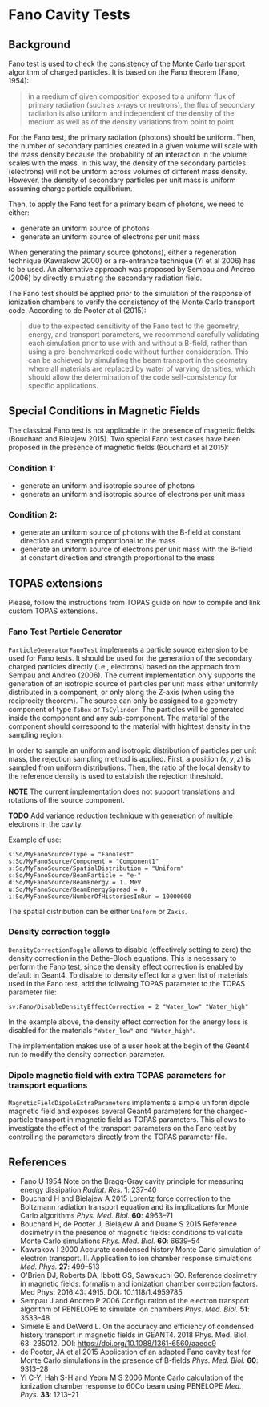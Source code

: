 # Fano Cavity Tests

## Background

Fano test is used to check the consistency of the Monte Carlo transport algorithm of charged particles. It is based on the Fano theorem (Fano, 1954):
>in a medium of given composition exposed to a uniform flux of primary radiation (such as x-rays or neutrons), the flux of secondary radiation is also uniform and independent of the density of the medium as well as of the density variations from point to point

For the Fano test, the primary radiation (photons) should be uniform. Then, the number of secondary particles created in a given volume will scale with the mass density because the probability of an interaction in the volume scales with the mass. In this way, the density of the secondary particles (electrons) will not be uniform across volumes of different mass density. However, the density of secondary particles per unit mass is uniform assuming charge particle equilibrium.

Then, to apply the Fano test for a primary beam of photons, we need to either:

- generate an uniform source of photons
- generate an uniform source of electrons per unit mass

When generating the primary source (photons), either a regeneration technique (Kawrakow 2000) or a re-entrance technique (Yi et al 2006) has to be used. An alternative approach was proposed by Sempau and Andreo (2006) by directly simulating the secondary radiation field.

The Fano test should be applied prior to the simulation of the response of ionization chambers to verify the consistency of the Monte Carlo transport code. According to de Pooter at al (2015):
 > due to the expected sensitivity of the Fano test to the geometry, energy, and transport parameters, we recommend carefully validating each simulation prior to use with and without a B-field, rather than using a pre-benchmarked code without further consideration. This can be achieved by simulating the beam transport in the geometry where all materials are replaced by water of varying densities, which should allow the determination of the code self-consistency for specific applications.

## Special Conditions in Magnetic Fields

The classical Fano test is not applicable in the presence of magnetic fields (Bouchard and Bielajew 2015). Two special Fano test cases have been proposed in the presence of magnetic fields (Bouchard et al 2015):

### Condition 1:

- generate an uniform and isotropic source of photons
- generate an uniform and isotropic source of electrons per unit mass

### Condition 2:

- generate an uniform source of photons with the B-field at constant direction and strength proportional to the mass
- generate an uniform source of electrons per unit mass with the B-field at constant direction and strength proportional to the mass

## TOPAS extensions

Please, follow the instructions from TOPAS guide on how to compile and link custom TOPAS extensions.

### Fano Test Particle Generator

`ParticleGeneratorFanoTest` implements a particle source extension to be used for Fano tests. It should be used for the generation of the secondary charged particles directly (i.e., electrons) based on the approach from Sempau and Andreo (2006). The current implementation only supports the generation of an isotropic source of particles per unit mass either uniformly distributed in a component, or only along the Z-axis (when using the reciprocity theorem). The source can only be assigned to a geometry component of type `TsBox` or `TsCylinder`. The particles will be generated inside the component and any sub-component. The material of the component should correspond to the material with hightest density in the sampling region.

In order to sample an uniform and isotropic distribution of particles per unit mass, the rejection sampling method is applied. First, a position $(x,y,z)$ is sampled from uniform distributions. Then, the ratio of the local density to the reference density is used to establish the rejection threshold.

**NOTE** The current implementation does not support translations and rotations of the source component.

**TODO** Add variance reduction technique with generation of multiple electrons in the cavity.

Example of use:

```
s:So/MyFanoSource/Type = "FanoTest"
s:So/MyFanoSource/Component = "Component1"
s:So/MyFanoSource/SpatialDistribution = "Uniform"
s:So/MyFanoSource/BeamParticle = "e-"
d:So/MyFanoSource/BeamEnergy = 1. MeV
u:So/MyFanoSource/BeamEnergySpread = 0.
i:So/MyFanoSource/NumberOfHistoriesInRun = 10000000
```

The spatial distribution can be either `Uniform` or `Zaxis`.

### Density correction toggle

`DensityCorrectionToggle` allows to disable (effectively setting to zero) the density correction in the Bethe-Bloch equations. This is necessary to perform the Fano test, since the density effect correction is enabled by default in Geant4. To disable to density effect for a given list of materials used in the Fano test, add the follwoing TOPAS parameter to the TOPAS parameter file:

```
sv:Fano/DisableDensityEffectCorrection = 2 "Water_low" "Water_high"
```

In the example above, the density effect correction for the energy loss is disabled for the materials `"Water_low"` and `"Water_high"`.

The implementation makes use of a user hook at the begin of the Geant4 run to modify the density correction parameter.

### Dipole magnetic field with extra TOPAS parameters for transport equations

`MagneticFieldDipoleExtraParameters` implements a simple uniform dipole magnetic field and exposes several Geant4 parameters for the charged-particle transport in magnetic field as TOPAS parameters. This allows to investigate the effect of the transport parameters on the Fano test by controlling the parameters directly from the TOPAS parameter file. 

## References

- Fano U 1954 Note on the Bragg-Gray cavity principle for measuring energy dissipation *Radiat. Res.* **1**: 237–40
- Bouchard H and Bielajew A 2015 Lorentz force correction to the Boltzmann radiation transport
equation and its implications for Monte Carlo algorithms *Phys. Med. Biol.* **60**: 4963–71
- Bouchard H, de Pooter J, Bielajew A and Duane S 2015 Reference dosimetry in the presence of magnetic fields: conditions to validate Monte Carlo simulations *Phys. Med. Biol.* **60**: 6639–54
- Kawrakow I 2000 Accurate condensed history Monte Carlo simulation of electron transport. II.
Application to ion chamber response simulations *Med. Phys.* **27**: 499–513
- O'Brien DJ, Roberts DA, Ibbott GS, Sawakuchi GO. Reference dosimetry in magnetic fields: formalism and ionization chamber correction factors. Med Phys. 2016 43: 4915. DOI: 10.1118/1.4959785
- Sempau J and Andreo P 2006 Configuration of the electron transport algorithm of PENELOPE to
simulate ion chambers *Phys. Med. Biol.* **51**: 3533–48
- Simiele E and DeWerd L. On the accuracy and efficiency of condensed history transport in magnetic fields in GEANT4. 2018 Phys. Med. Biol. 63: 235012. DOI: https://doi.org/10.1088/1361-6560/aaedc9
- de Pooter, JA et al 2015  Application of an adapted Fano cavity test for Monte Carlo simulations in the presence of B-fields *Phys. Med. Biol.* **60**: 9313–28
- Yi C-Y, Hah S-H and Yeom M S 2006 Monte Carlo calculation of the ionization chamber response to 60Co beam using PENELOPE *Med. Phys.* **33**: 1213–21